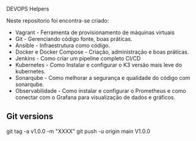 DEVOPS Helpers

Neste repositorio foi encontra-se criado:

- Vagrant - Ferramenta de provisionamento de máquinas virtuais
- Git - Gerenciando código fonte, boas práticas.
- Ansible - Infraestrutura como código.
- Docker e Docker Compose - Criação, administração e boas práticas.
- Jenkins - Como criar um pipeline completo CI/CD
- Kubernetes - Como Instalar e configurar o K3 versão mais leve do kubernetes.
- Sonarqube - Como melhorar a segurança e qualidade do código com sonarqube.
- Observabilidade - Como instalar e configurar o Prometheus e como conectar com o Grafana para visualização de dados e gráficos.


## Git versions 

git tag -a v1.0.0 -m "XXXX"
git push -u origin main V1.0.0
